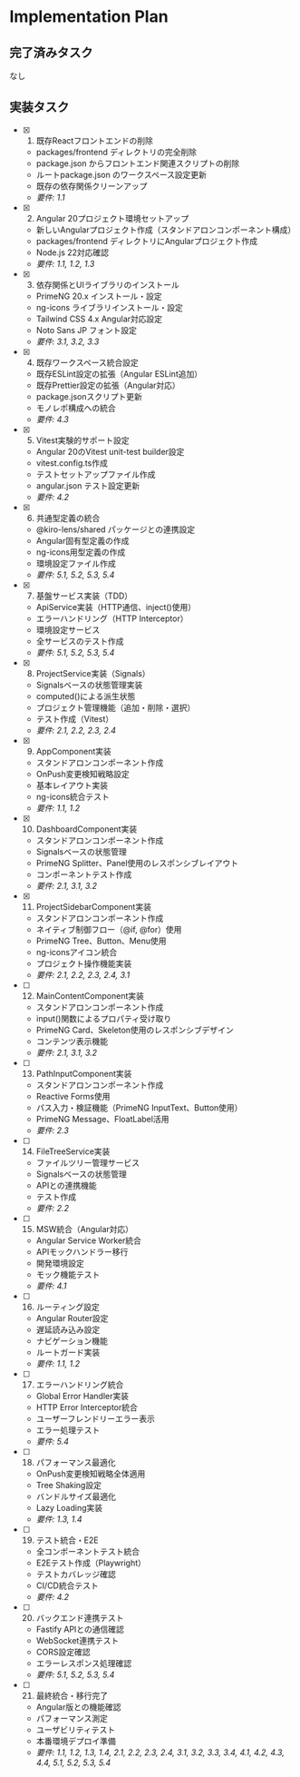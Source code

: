 # Implementation Plan

## 完了済みタスク

なし

## 実装タスク

- [x] 1. 既存Reactフロントエンドの削除
  - packages/frontend ディレクトリの完全削除
  - package.json からフロントエンド関連スクリプトの削除
  - ルートpackage.json のワークスペース設定更新
  - 既存の依存関係クリーンアップ
  - _要件: 1.1_

- [x] 2. Angular 20プロジェクト環境セットアップ
  - 新しいAngularプロジェクト作成（スタンドアロンコンポーネント構成）
  - packages/frontend ディレクトリにAngularプロジェクト作成
  - Node.js 22対応確認
  - _要件: 1.1, 1.2, 1.3_

- [x] 3. 依存関係とUIライブラリのインストール
  - PrimeNG 20.x インストール・設定
  - ng-icons ライブラリインストール・設定
  - Tailwind CSS 4.x Angular対応設定
  - Noto Sans JP フォント設定
  - _要件: 3.1, 3.2, 3.3_

- [x] 4. 既存ワークスペース統合設定
  - 既存ESLint設定の拡張（Angular ESLint追加）
  - 既存Prettier設定の拡張（Angular対応）
  - package.jsonスクリプト更新
  - モノレポ構成への統合
  - _要件: 4.3_

- [x] 5. Vitest実験的サポート設定
  - Angular 20のVitest unit-test builder設定
  - vitest.config.ts作成
  - テストセットアップファイル作成
  - angular.json テスト設定更新
  - _要件: 4.2_

- [x] 6. 共通型定義の統合
  - @kiro-lens/shared パッケージとの連携設定
  - Angular固有型定義の作成
  - ng-icons用型定義の作成
  - 環境設定ファイル作成
  - _要件: 5.1, 5.2, 5.3, 5.4_

- [x] 7. 基盤サービス実装（TDD）
  - ApiService実装（HTTP通信、inject()使用）
  - エラーハンドリング（HTTP Interceptor）
  - 環境設定サービス
  - 全サービスのテスト作成
  - _要件: 5.1, 5.2, 5.3, 5.4_

- [x] 8. ProjectService実装（Signals）
  - Signalsベースの状態管理実装
  - computed()による派生状態
  - プロジェクト管理機能（追加・削除・選択）
  - テスト作成（Vitest）
  - _要件: 2.1, 2.2, 2.3, 2.4_

- [x] 9. AppComponent実装
  - スタンドアロンコンポーネント作成
  - OnPush変更検知戦略設定
  - 基本レイアウト実装
  - ng-icons統合テスト
  - _要件: 1.1, 1.2_

- [x] 10. DashboardComponent実装
  - スタンドアロンコンポーネント作成
  - Signalsベースの状態管理
  - PrimeNG Splitter、Panel使用のレスポンシブレイアウト
  - コンポーネントテスト作成
  - _要件: 2.1, 3.1, 3.2_

- [x] 11. ProjectSidebarComponent実装
  - スタンドアロンコンポーネント作成
  - ネイティブ制御フロー（@if, @for）使用
  - PrimeNG Tree、Button、Menu使用
  - ng-iconsアイコン統合
  - プロジェクト操作機能実装
  - _要件: 2.1, 2.2, 2.3, 2.4, 3.1_

- [ ] 12. MainContentComponent実装
  - スタンドアロンコンポーネント作成
  - input()関数によるプロパティ受け取り
  - PrimeNG Card、Skeleton使用のレスポンシブデザイン
  - コンテンツ表示機能
  - _要件: 2.1, 3.1, 3.2_

- [ ] 13. PathInputComponent実装
  - スタンドアロンコンポーネント作成
  - Reactive Forms使用
  - パス入力・検証機能（PrimeNG InputText、Button使用）
  - PrimeNG Message、FloatLabel活用
  - _要件: 2.3_

- [ ] 14. FileTreeService実装
  - ファイルツリー管理サービス
  - Signalsベースの状態管理
  - APIとの連携機能
  - テスト作成
  - _要件: 2.2_

- [ ] 15. MSW統合（Angular対応）
  - Angular Service Worker統合
  - APIモックハンドラー移行
  - 開発環境設定
  - モック機能テスト
  - _要件: 4.1_

- [ ] 16. ルーティング設定
  - Angular Router設定
  - 遅延読み込み設定
  - ナビゲーション機能
  - ルートガード実装
  - _要件: 1.1, 1.2_

- [ ] 17. エラーハンドリング統合
  - Global Error Handler実装
  - HTTP Error Interceptor統合
  - ユーザーフレンドリーエラー表示
  - エラー処理テスト
  - _要件: 5.4_

- [ ] 18. パフォーマンス最適化
  - OnPush変更検知戦略全体適用
  - Tree Shaking設定
  - バンドルサイズ最適化
  - Lazy Loading実装
  - _要件: 1.3, 1.4_

- [ ] 19. テスト統合・E2E
  - 全コンポーネントテスト統合
  - E2Eテスト作成（Playwright）
  - テストカバレッジ確認
  - CI/CD統合テスト
  - _要件: 4.2_

- [ ] 20. バックエンド連携テスト
  - Fastify APIとの通信確認
  - WebSocket連携テスト
  - CORS設定確認
  - エラーレスポンス処理確認
  - _要件: 5.1, 5.2, 5.3, 5.4_

- [ ] 21. 最終統合・移行完了
  - Angular版との機能確認
  - パフォーマンス測定
  - ユーザビリティテスト
  - 本番環境デプロイ準備
  - _要件: 1.1, 1.2, 1.3, 1.4, 2.1, 2.2, 2.3, 2.4, 3.1, 3.2, 3.3, 3.4, 4.1, 4.2, 4.3, 4.4, 5.1, 5.2, 5.3, 5.4_
